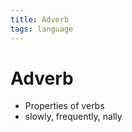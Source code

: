 ```yaml
---
title: Adverb
tags: language
---
```


# Adverb
- Properties of verbs
- slowly, frequently, nally











